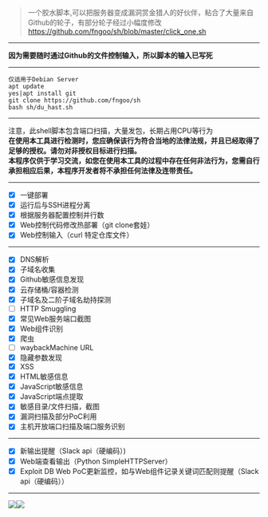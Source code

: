>一个胶水脚本,可以把服务器变成漏洞赏金猎人的好伙伴，粘合了大量来自Github的轮子，有部分轮子经过小幅度修改  
https://github.com/fngoo/sh/blob/master/click_one.sh  
***
**因为需要随时通过Github的文件控制输入，所以脚本的输入已写死**  
***
```
仅适用于Debian Server  
apt update
yes|apt install git
git clone https://github.com/fngoo/sh
bash sh/du_hast.sh
```
***
注意，此shell脚本包含端口扫描，大量发包，长期占用CPU等行为  
**在使用本工具进行检测时，您应确保该行为符合当地的法律法规，并且已经取得了足够的授权。请勿对非授权目标进行扫描。**  
**本程序仅供于学习交流，如您在使用本工具的过程中存在任何非法行为，您需自行承担相应后果，本程序开发者将不承担任何法律及连带责任。**
***
- [x] 一键部署
- [x] 运行后与SSH进程分离
- [x] 根据服务器配置控制并行数
- [x] Web控制代码修改热部署（git clone套娃）  
- [x] Web控制输入（curl 特定仓库文件）  
***
- [x] DNS解析
- [x] 子域名收集
- [x] Github敏感信息发现
- [x] 云存储桶/容器检测
- [x] 子域名及二阶子域名劫持探测
- [ ] HTTP Smuggling
- [x] 常见Web服务端口截图
- [x] Web组件识别
- [x] 爬虫
- [ ] waybackMachine URL
- [x] 隐藏参数发现
- [x] XSS
- [x] HTML敏感信息
- [x] JavaScript敏感信息
- [x] JavaScript端点提取
- [x] 敏感目录/文件扫描，截图
- [x] 漏洞扫描及部分PoC利用
- [x] 主机开放端口扫描及端口服务识别  
***
- [x] 新输出提醒（Slack api（硬编码）)
- [x] Web端查看输出（Python SimpleHTTPServer）
- [x] Exploit DB Web PoC更新监控，如与Web组件记录关键词匹配则提醒（Slack api（硬编码））  
***
![](https://github.com/fngoo/sh/blob/master/image/example.png)![](https://github.com/fngoo/sh/blob/master/image/txt.png)  

